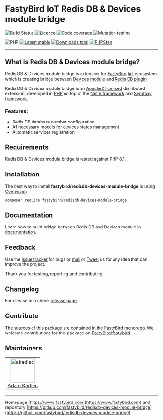 # FastyBird IoT Redis DB & Devices module bridge

[![Build Status](https://badgen.net/github/checks/FastyBird/redisdb-devices-module-bridge/main?cache=300&style=flast-square)](https://github.com/FastyBird/redisdb-devices-module-bridge/actions)
[![Licence](https://badgen.net/github/license/FastyBird/redisdb-devices-module-bridge?cache=300&style=flast-square)](https://github.com/FastyBird/redisdb-devices-module-bridge/blob/main/LICENSE.md)
[![Code coverage](https://badgen.net/coveralls/c/github/FastyBird/redisdb-devices-module-bridge?cache=300&style=flast-square)](https://coveralls.io/r/FastyBird/redisdb-devices-module-bridge)
[![Mutation testing](https://img.shields.io/endpoint?style=flat-square&url=https%3A%2F%2Fbadge-api.stryker-mutator.io%2Fgithub.com%2FFastyBird%2Fredisdb-devices-module-bridge%2Fmain)](https://dashboard.stryker-mutator.io/reports/github.com/FastyBird/redisdb-devices-module-bridge/main)

![PHP](https://badgen.net/packagist/php/FastyBird/redisdb-devices-module-bridge?cache=300&style=flast-square)
[![Latest stable](https://badgen.net/packagist/v/FastyBird/redisdb-devices-module-bridge/latest?cache=300&style=flast-square)](https://packagist.org/packages/FastyBird/redisdb-devices-module-bridge)
[![Downloads total](https://badgen.net/packagist/dt/FastyBird/redisdb-devices-module-bridge?cache=300&style=flast-square)](https://packagist.org/packages/FastyBird/redisdb-devices-module-bridge)
[![PHPStan](https://img.shields.io/badge/PHPStan-enabled-brightgreen.svg?style=flat-square)](https://github.com/phpstan/phpstan)

***

## What is Redis DB & Devices module bridge?

Redis DB & Devices module bridge is extension for [FastyBird](https://www.fastybird.com) [IoT](https://en.wikipedia.org/wiki/Internet_of_things) ecosystem
which is creating bridge between [Devices module](https://github.com/FastyBird/devices-module) and [Redis DB plugin](https://github.com/FastyBird/redisdb-plugin).

Redis DB & Devices module bridge is an [Apache2 licensed](http://www.apache.org/licenses/LICENSE-2.0) distributed extension, developed
in [PHP](https://www.php.net) on top of the [Nette framework](https://nette.org) and [Symfony framework](https://symfony.com).

### Features:

- Redis DB database number configuration
- All necessary models for devices states management
- Automatic services registration

## Requirements

Redis DB & Devices module bridge is tested against PHP 8.1.

## Installation

The best way to install **fastybird/redisdb-devices-module-bridge** is using [Composer](http://getcomposer.org/):

```sh
composer require fastybird/redisdb-devices-module-bridge
```

## Documentation

Learn how to build bridge between Redis DB and Devices module
in [documentation](https://github.com/FastyBird/redisdb-devices-module-bridge/blob/main/docs/index.md).

## Feedback

Use the [issue tracker](https://github.com/FastyBird/fastybird/issues) for bugs
or [mail](mailto:code@fastybird.com) or [Tweet](https://twitter.com/fastybird) us for any idea that can improve the
project.

Thank you for testing, reporting and contributing.

## Changelog

For release info check [release page](https://github.com/FastyBird/fastybird/releases).

## Contribute

The sources of this package are contained in the [FastyBird monorepo](https://github.com/FastyBird/fastybird). We welcome contributions for this package on [FastyBird/fastybird](https://github.com/FastyBird/).

## Maintainers

<table>
	<tbody>
		<tr>
			<td align="center">
				<a href="https://github.com/akadlec">
					<img alt="akadlec" width="80" height="80" src="https://avatars3.githubusercontent.com/u/1866672?s=460&amp;v=4" />
				</a>
				<br>
				<a href="https://github.com/akadlec">Adam Kadlec</a>
			</td>
		</tr>
	</tbody>
</table>

***
Homepage [https://www.fastybird.com](https://www.fastybird.com) and
repository [https://github.com/fastybird/redisdb-devices-module-bridge](https://github.com/fastybird/redisdb-devices-module-bridge).
